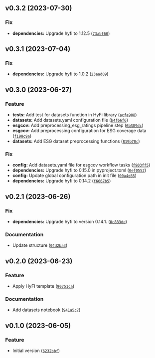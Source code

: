<!--next-version-placeholder-->

## v0.3.2 (2023-07-30)

### Fix

* **dependencies:** Upgrade hyfi to 1.12.5 ([`73abf60`](https://github.com/entelecheia/esg-coverage/commit/73abf6068b5bd9f094f9c70b5fc59146337f256d))

## v0.3.1 (2023-07-04)

### Fix

* **dependencies:** Upgrade hyfi to 1.0.2 ([`23aad09`](https://github.com/entelecheia/esg-coverage/commit/23aad095ee1b0dafc9cfee63755abaa942608d3d))

## v0.3.0 (2023-06-27)

### Feature

* **tests:** Add test for datasets function in HyFi library ([`acfa908`](https://github.com/entelecheia/esg-coverage/commit/acfa9086e239538f99a3a17567d11ee2180ad65b))
* **datasets:** Add datasets.yaml configuration file ([`b4f66f6`](https://github.com/entelecheia/esg-coverage/commit/b4f66f6254a306afab9b0d9bd5896da77720d74e))
* **esgcov:** Add preprocessing_esg_ratings pipeline step ([`6b389dc`](https://github.com/entelecheia/esg-coverage/commit/6b389dc83df99298621a9f4da7d279a35916b5d8))
* **esgcov:** Add preprocessing configuration for ESG coverage data ([`f198c9a`](https://github.com/entelecheia/esg-coverage/commit/f198c9a3dae769695ee5368cf3eb3e8fc6a3dd59))
* **datasets:** Add ESG dataset preprocessing functions ([`819b70c`](https://github.com/entelecheia/esg-coverage/commit/819b70cf9e04f70d366bd989de8b616144d7c958))

### Fix

* **config:** Add datasets.yaml file for esgcov workflow tasks ([`f903ff5`](https://github.com/entelecheia/esg-coverage/commit/f903ff5194a01ce93eeee8730fe18220a9af3dfb))
* **dependencies:** Upgrade hyfi to 0.15.0 in pyproject.toml ([`0ef0552`](https://github.com/entelecheia/esg-coverage/commit/0ef05526ff0f5f63b059acc751b4d6484cfaa629))
* **config:** Update global configuration path in init file ([`00a4e85`](https://github.com/entelecheia/esg-coverage/commit/00a4e85d5e5dea50fd8123a6431c3aff2f39a3b5))
* **dependencies:** Upgrade hyfi to 0.14.2 ([`f6667b5`](https://github.com/entelecheia/esg-coverage/commit/f6667b5898072827da4ee87cd12dbde319774b1a))

## v0.2.1 (2023-06-26)

### Fix

* **dependencies:** Upgrade hyfi to version 0.14.1. ([`0c833de`](https://github.com/entelecheia/esg-coverage/commit/0c833deb3052bc103f121424047956757ee3790f))

### Documentation

* Update structure ([`04d2ba3`](https://github.com/entelecheia/esg-coverage/commit/04d2ba358a7b80c05a2bff02e5d2ad331ccec3dc))

## v0.2.0 (2023-06-23)

### Feature

* Apply HyFI template ([`90751ca`](https://github.com/entelecheia/esg-coverage/commit/90751cae1ecca1065cd0f04a8f4c3936df9789a3))

### Documentation

* Add datasets notebook ([`941a5c7`](https://github.com/entelecheia/esg-coverage/commit/941a5c79015760d363f7cc8fbe65ea603b9d9cfd))

## v0.1.0 (2023-06-05)

### Feature

* Initial version ([`6232bbf`](https://github.com/entelecheia/esg-coverage/commit/6232bbfce4c8df3d3d0688d224250a7aefd56045))
